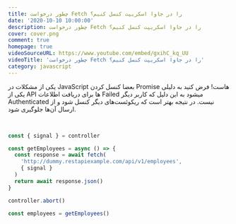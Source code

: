 ```yaml
---
title: چطور درخواست Fetch را در جاوا اسکریپت کنسل کنیم؟
date: '2020-10-10 10:00:00'
description: چطور درخواست Fetch را در جاوا اسکریپت کنسل کنیم؟
cover: cover.png
comment: true
homepage: true
videoSourceURL: https://www.youtube.com/embed/gxihC_kq_UU
videoTitle: 'چطور درخواست Fetch را در جاوا اسکریپت کنسل کنیم؟'
category: javascript
---
```


یکی از مشکلات در JavaScript بعضا کنسل کردن Promise هاست! فرض کنید به دلیلی یکی از API ها برای دریافت اطلاعات Failed میشود به این دلیل که کاربر دیگر Authenticated نیست.
در نتیجه بهتر است که ریکوئست‌های دیگر کنسل شود و از ارسال آن‌ها جلوگیری شود.

<br />

```javascript
const { signal } = controller

const getEmployees = async () => {
  const response = await fetch(
    'http://dummy.restapiexample.com/api/v1/employees',
    { signal }
  )
  return await response.json()
}

controller.abort()

const employees = getEmployees()
```
